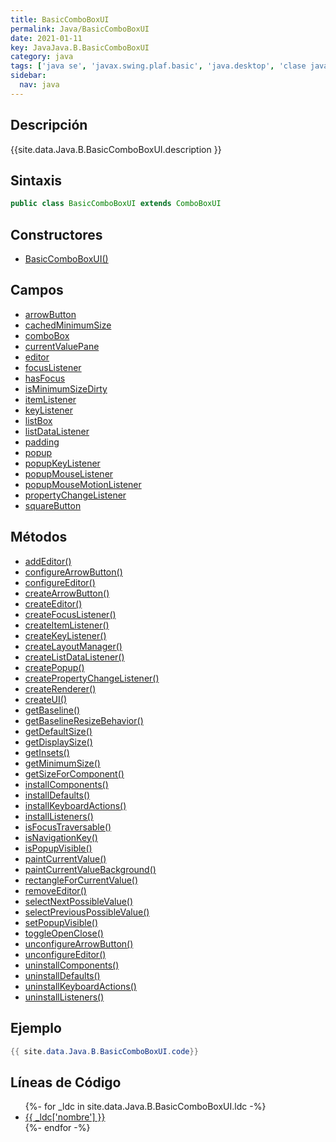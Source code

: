 ```yaml
---
title: BasicComboBoxUI
permalink: Java/BasicComboBoxUI
date: 2021-01-11
key: JavaJava.B.BasicComboBoxUI
category: java
tags: ['java se', 'javax.swing.plaf.basic', 'java.desktop', 'clase java', 'Java 1.0']
sidebar: 
  nav: java
---
```


## Descripción
{{site.data.Java.B.BasicComboBoxUI.description }}

## Sintaxis
~~~java
public class BasicComboBoxUI extends ComboBoxUI
~~~

## Constructores
* [BasicComboBoxUI()](/Java/BasicComboBoxUI/BasicComboBoxUI/)

## Campos
* [arrowButton](/Java/BasicComboBoxUI/arrowButton)
* [cachedMinimumSize](/Java/BasicComboBoxUI/cachedMinimumSize)
* [comboBox](/Java/BasicComboBoxUI/comboBox)
* [currentValuePane](/Java/BasicComboBoxUI/currentValuePane)
* [editor](/Java/BasicComboBoxUI/editor)
* [focusListener](/Java/BasicComboBoxUI/focusListener)
* [hasFocus](/Java/BasicComboBoxUI/hasFocus)
* [isMinimumSizeDirty](/Java/BasicComboBoxUI/isMinimumSizeDirty)
* [itemListener](/Java/BasicComboBoxUI/itemListener)
* [keyListener](/Java/BasicComboBoxUI/keyListener)
* [listBox](/Java/BasicComboBoxUI/listBox)
* [listDataListener](/Java/BasicComboBoxUI/listDataListener)
* [padding](/Java/BasicComboBoxUI/padding)
* [popup](/Java/BasicComboBoxUI/popup)
* [popupKeyListener](/Java/BasicComboBoxUI/popupKeyListener)
* [popupMouseListener](/Java/BasicComboBoxUI/popupMouseListener)
* [popupMouseMotionListener](/Java/BasicComboBoxUI/popupMouseMotionListener)
* [propertyChangeListener](/Java/BasicComboBoxUI/propertyChangeListener)
* [squareButton](/Java/BasicComboBoxUI/squareButton)

## Métodos
* [addEditor()](/Java/BasicComboBoxUI/addEditor)
* [configureArrowButton()](/Java/BasicComboBoxUI/configureArrowButton)
* [configureEditor()](/Java/BasicComboBoxUI/configureEditor)
* [createArrowButton()](/Java/BasicComboBoxUI/createArrowButton)
* [createEditor()](/Java/BasicComboBoxUI/createEditor)
* [createFocusListener()](/Java/BasicComboBoxUI/createFocusListener)
* [createItemListener()](/Java/BasicComboBoxUI/createItemListener)
* [createKeyListener()](/Java/BasicComboBoxUI/createKeyListener)
* [createLayoutManager()](/Java/BasicComboBoxUI/createLayoutManager)
* [createListDataListener()](/Java/BasicComboBoxUI/createListDataListener)
* [createPopup()](/Java/BasicComboBoxUI/createPopup)
* [createPropertyChangeListener()](/Java/BasicComboBoxUI/createPropertyChangeListener)
* [createRenderer()](/Java/BasicComboBoxUI/createRenderer)
* [createUI()](/Java/BasicComboBoxUI/createUI)
* [getBaseline()](/Java/BasicComboBoxUI/getBaseline)
* [getBaselineResizeBehavior()](/Java/BasicComboBoxUI/getBaselineResizeBehavior)
* [getDefaultSize()](/Java/BasicComboBoxUI/getDefaultSize)
* [getDisplaySize()](/Java/BasicComboBoxUI/getDisplaySize)
* [getInsets()](/Java/BasicComboBoxUI/getInsets)
* [getMinimumSize()](/Java/BasicComboBoxUI/getMinimumSize)
* [getSizeForComponent()](/Java/BasicComboBoxUI/getSizeForComponent)
* [installComponents()](/Java/BasicComboBoxUI/installComponents)
* [installDefaults()](/Java/BasicComboBoxUI/installDefaults)
* [installKeyboardActions()](/Java/BasicComboBoxUI/installKeyboardActions)
* [installListeners()](/Java/BasicComboBoxUI/installListeners)
* [isFocusTraversable()](/Java/BasicComboBoxUI/isFocusTraversable)
* [isNavigationKey()](/Java/BasicComboBoxUI/isNavigationKey)
* [isPopupVisible()](/Java/BasicComboBoxUI/isPopupVisible)
* [paintCurrentValue()](/Java/BasicComboBoxUI/paintCurrentValue)
* [paintCurrentValueBackground()](/Java/BasicComboBoxUI/paintCurrentValueBackground)
* [rectangleForCurrentValue()](/Java/BasicComboBoxUI/rectangleForCurrentValue)
* [removeEditor()](/Java/BasicComboBoxUI/removeEditor)
* [selectNextPossibleValue()](/Java/BasicComboBoxUI/selectNextPossibleValue)
* [selectPreviousPossibleValue()](/Java/BasicComboBoxUI/selectPreviousPossibleValue)
* [setPopupVisible()](/Java/BasicComboBoxUI/setPopupVisible)
* [toggleOpenClose()](/Java/BasicComboBoxUI/toggleOpenClose)
* [unconfigureArrowButton()](/Java/BasicComboBoxUI/unconfigureArrowButton)
* [unconfigureEditor()](/Java/BasicComboBoxUI/unconfigureEditor)
* [uninstallComponents()](/Java/BasicComboBoxUI/uninstallComponents)
* [uninstallDefaults()](/Java/BasicComboBoxUI/uninstallDefaults)
* [uninstallKeyboardActions()](/Java/BasicComboBoxUI/uninstallKeyboardActions)
* [uninstallListeners()](/Java/BasicComboBoxUI/uninstallListeners)

## Ejemplo
~~~java
{{ site.data.Java.B.BasicComboBoxUI.code}}
~~~

## Líneas de Código
<ul>
{%- for _ldc in site.data.Java.B.BasicComboBoxUI.ldc -%}
   <li>
       <a href="{{_ldc['url'] }}">{{ _ldc['nombre'] }}</a>
   </li>
{%- endfor -%}
</ul>
